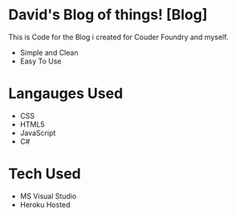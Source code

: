 
# David's Blog of things! [Blog]


This is Code for the Blog i created for Couder Foundry and myself.

  - Simple and Clean
  - Easy To Use
  

# Langauges Used

  - CSS
  - HTML5
  - JavaScript
  - C#

# Tech Used

- MS Visual Studio
- Heroku Hosted

